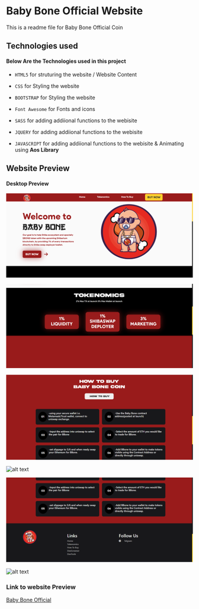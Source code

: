 # Baby Bone Official Website

This is a readme file for Baby Bone Official Coin

## Technologies used

#### Below Are the Technologies used in this project

* `HTML5` for struturing the website / Website Content

* `CSS` for Styling the website 

* `BOOTSTRAP` for Styling the website 

* `Font Awesome` for Fonts and icons 

* `SASS` for adding addiional functions to the webisite

* `JQUERY` for adding addiional functions to the webisite

* `JAVASCRIPT` for adding addiional functions to the webisite & Animating using **Aos Library**

## Website Preview

#### Desktop Preview

![alt text](https://github.com/Arc9067/bone/blob/main/Screenshots/1.png?raw=true)

![alt text](https://github.com/Arc9067/bone/blob/main/Screenshots/2.png?raw=true)

![alt text](https://github.com/Arc9067/bone/blob/main/Screenshots/3.png?raw=true)

![alt text](https://github.com/Arc9067/bone/blob/main/Screenshots/4.png?raw=true)

![alt text](https://github.com/Arc9067/bone/blob/main/Screenshots/5.png?raw=true)

![alt text](https://github.com/Arc9067/bone/blob/main/Screenshots/6.png?raw=true)


### Link to website Preview

[Baby Bone Official](https://babybone.space)


